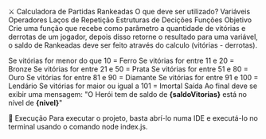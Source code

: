 ⚔️ Calculadora de Partidas Rankeadas
O que deve ser utilizado?
Variáveis
Operadores
Laços de Repetição
Estruturas de Decições
Funções
Objetivo
Crie uma função que recebe como parâmetro a quantidade de vitórias e derrotas de um jogador, depois disso retorne o resultado para uma variável, o saldo de Rankeadas deve ser feito através do calculo (vitórias - derrotas).

Se vitórias for menor do que 10 = Ferro
Se vitórias for entre 11 e 20 = Bronze
Se vitórias for entre 21 e 50 = Prata
Se vitórias for entre 51 e 80 = Ouro
Se vitórias for entre 81 e 90 = Diamante
Se vitórias for entre 91 e 100 = Lendário
Se vitórias for maior ou igual a 101 = Imortal
Saída
Ao final deve se exibir uma mensagem: "O Herói tem de saldo de **{saldoVitorias}** está no nível de **{nivel}**"

🚀 Execução
Para executar o projeto, basta abrí-lo numa IDE e executá-lo no terminal usando o comando node index.js.
